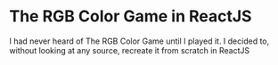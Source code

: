 # The RGB Color Game in ReactJS

I had never heard of The RGB Color Game until I played it. I decided to, without looking at any source, recreate it from scratch in ReactJS